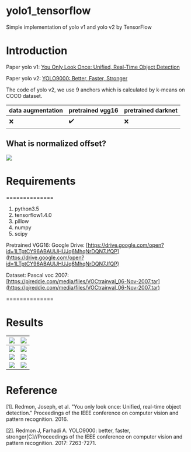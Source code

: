 # yolo1_tensorflow
Simple implementation of yolo v1 and yolo v2 by TensorFlow

# Introduction
Paper yolo v1: [You Only Look Once: Unified, Real-Time Object Detection](https://arxiv.org/pdf/1506.02640)

Paper yolo v2: [YOLO9000: Better, Faster, Stronger](https://arxiv.org/pdf/1612.08242.pdf)

The code of yolo v2, we use 9 anchors which is calculated by k-means on COCO dataset.

|data augmentation|pretrained vgg16|pretrained darknet|
|-|-|-|
|:x:|:heavy_check_mark:|:x:|
## What is normalized offset?
![](https://github.com/MingtaoGuo/yolo1_tensorflow/blob/master/IMGS/norm.jpg)
# Requirements

==============
1. python3.5
2. tensorflow1.4.0
3. pillow
4. numpy
5. scipy

Pretrained VGG16: Google Drive: [https://drive.google.com/open?id=1LTptCY96ABAUlJHUJq6MhqNrDQN7JfQP](https://drive.google.com/open?id=1LTptCY96ABAUlJHUJq6MhqNrDQN7JfQP)

Dataset: Pascal voc 2007: [https://pjreddie.com/media/files/VOCtrainval_06-Nov-2007.tar](https://pjreddie.com/media/files/VOCtrainval_06-Nov-2007.tar)

==============

# Results

|![](https://github.com/MingtaoGuo/yolo1_tensorflow/blob/master/IMGS/loss.jpg)|![](https://github.com/MingtaoGuo/yolo1_tensorflow/blob/master/IMGS/bbox.jpg)|
|-|-|
|![](https://github.com/MingtaoGuo/yolo1_tensorflow/blob/master/IMGS/ironman.jpg)|![](https://github.com/MingtaoGuo/yolo1_tensorflow/blob/master/IMGS/avg.jpg)|
|![](https://github.com/MingtaoGuo/yolo1_tensorflow/blob/master/IMGS/1.jpg)|![](https://github.com/MingtaoGuo/yolo1_tensorflow/blob/master/IMGS/2.jpg)|
|![](https://github.com/MingtaoGuo/yolo1_tensorflow/blob/master/IMGS/3.jpg)|![](https://github.com/MingtaoGuo/yolo1_tensorflow/blob/master/IMGS/4.jpg)|

# Reference
[1]. Redmon, Joseph, et al. "You only look once: Unified, real-time object detection." Proceedings of the IEEE conference on computer vision and pattern recognition. 2016.

[2]. Redmon J, Farhadi A. YOLO9000: better, faster, stronger[C]//Proceedings of the IEEE conference on computer vision and pattern recognition. 2017: 7263-7271.
